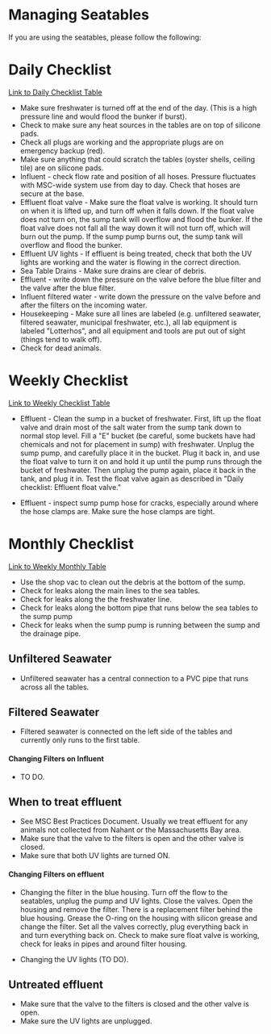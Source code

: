 
# Managing Seatables
If you are using the seatables, please follow the following:

# Daily Checklist
[Link to Daily Checklist Table](https://docs.google.com/spreadsheets/d/1oQnhrPk-GJYOvP48skjc4ehimgx4G3M1Ne0vrJx371c/edit#gid=0)

* Make sure freshwater is turned off at the end of the day. (This is a high pressure line and would flood the bunker if burst).
* Check to make sure any heat sources in the tables are on top of silicone pads.
* Check all plugs are working and the appropriate plugs are on emergency backup (red).
* Make sure anything that could scratch the tables (oyster shells, ceiling tile) are on silicone pads.
* Influent - check flow rate and position of all hoses. Pressure fluctuates with MSC-wide system use from day to day. Check that hoses are secure at the base.
* Effluent float valve -  Make sure the float valve is working. It should turn on when it is lifted up, and turn off when it falls down. If the float valve does not turn on, the sump tank will overflow and flood the bunker. If the float valve does not fall all the way down it will not turn off, which will burn out the pump. If the sump pump burns out, the sump tank will overflow and flood the bunker.
* Effluent UV lights - If effluent is being treated, check that both the UV lights are working and the water is flowing in the correct direction.
* Sea Table Drains - Make sure drains are clear of debris.
* Effluent - write down the pressure on the valve before the blue filter and the valve after the blue filter.
* Influent filtered water - write down the pressure on the valve before and after the filters on the incoming water.
* Housekeeping - Make sure all lines are labeled (e.g. unfiltered seawater, filtered seawater, municipal freshwater, etc.), all lab equipment is labeled "Lotterhos", and all equipment and tools are put out of sight (things tend to walk off).
* Check for dead animals.

# Weekly Checklist
[Link to Weekly Checklist Table](https://docs.google.com/spreadsheets/d/1oQnhrPk-GJYOvP48skjc4ehimgx4G3M1Ne0vrJx371c/edit#gid=1794014838)
* Effluent - Clean the sump in a bucket of freshwater. First, lift up the float valve and drain most of the salt water from the sump tank down to normal stop level. Fill a "E" bucket (be careful, some buckets have had chemicals and not for placement in sump) with freshwater. Unplug the sump pump, and carefully place it in the bucket. Plug it back in, and use the float valve to turn it on and hold it up until the pump runs through the bucket of freshwater. Then unplug the pump again, place it back in the tank, and plug it in.
Test the float valve again as described in "Daily checklist: Effluent float valve."

* Effluent - inspect sump pump hose for cracks, especially around where the hose clamps are. Make sure the hose clamps are tight.

# Monthly Checklist
[Link to Weekly Monthly Table](https://docs.google.com/spreadsheets/d/1oQnhrPk-GJYOvP48skjc4ehimgx4G3M1Ne0vrJx371c/edit#gid=626032260)
* Use the shop vac to clean out the debris at the bottom of the sump. 
* Check for leaks along the main lines to the sea tables.
* Check for leaks along the the freshwater line.
* Check for leaks along the bottom pipe that runs below the sea tables to the sump pump
* Check for leaks when the sump pump is running between the sump and the drainage pipe.

## Unfiltered Seawater
* Unfiltered seawater has a central connection to a PVC pipe that runs across all the tables.

## Filtered Seawater
* Filtered seawater is connected on the left side of the tables and currently only runs to the first table.

#### Changing Filters on Influent

* TO DO.

## When to treat effluent

* See MSC Best Practices Document. Usually we treat effluent for any animals not collected from Nahant or the Massachusetts Bay area. 
* Make sure that the valve to the filters is open and the other valve is closed.
* Make sure that both UV lights are turned ON.

#### Changing Filters on effluent

* Changing the filter in the blue housing. Turn off the flow to the seatables, unplug the pump and UV lights. Close the valves. 
  Open the housing and remove the filter. There is a replacement filter behind the blue housing. 
  Grease the O-ring on the housing with silicon grease and change the filter. 
  Set all the valves correctly, plug everything back in and turn everything back on. 
  Check to make sure float valve is working, check for leaks in pipes and around filter housing.
  
* Changing the UV lights (TO DO).
  
## Untreated effluent

* Make sure that the valve to the filters is closed and the other valve is open. 
* Make sure the UV lights are unplugged.
